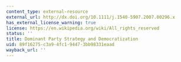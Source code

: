 ```yaml
---
content_type: external-resource
external_url: http://dx.doi.org/10.1111/j.1540-5907.2007.00296.x
has_external_license_warning: true
license: https://en.wikipedia.org/wiki/All_rights_reserved
status: ''
title: Dominant Party Strategy and Democratization
uid: 89f16275-c3a9-4fc1-9447-3bb98331eaad
wayback_url: ''
---
```

